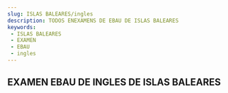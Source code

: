 ```yaml
---
slug: ISLAS BALEARES/ingles
description: TODOS ENEXAMENS DE EBAU DE ISLAS BALEARES
keywords:
 - ISLAS BALEARES
 - EXAMEN
 - EBAU
 - ingles
---
```

## EXAMEN EBAU DE INGLES DE ISLAS BALEARES
